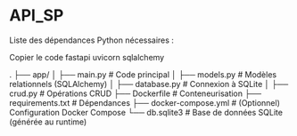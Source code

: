 # API_SP

Liste des dépendances Python nécessaires :

Copier le code
fastapi
uvicorn
sqlalchemy

.
├── app/
│   ├── main.py         # Code principal
│   ├── models.py       # Modèles relationnels (SQLAlchemy)
│   ├── database.py     # Connexion à SQLite
│   ├── crud.py         # Opérations CRUD
├── Dockerfile          # Conteneurisation
├── requirements.txt    # Dépendances
├── docker-compose.yml  # (Optionnel) Configuration Docker Compose
└── db.sqlite3          # Base de données SQLite (générée au runtime)
